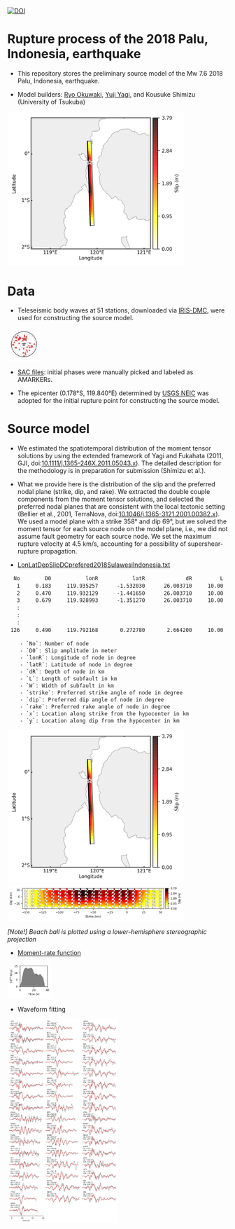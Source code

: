 [![DOI](https://zenodo.org/badge/153305275.svg)](https://zenodo.org/badge/latestdoi/153305275)

# Rupture process of the 2018 Palu, Indonesia, earthquake

- This repository stores the preliminary source model of the Mw 7.6 2018 Palu, Indonesia, earthquake.

- Model builders: [Ryo Okuwaki](https://rokuwaki.github.io), [Yuji Yagi](http://www.geol.tsukuba.ac.jp/~yagi-y/eng/index.html), and Kousuke Shimizu (University of Tsukuba)


<img src="./fig/181017122702_map.png" width="80%" />

# Data

- Teleseismic body waves at 51 stations, downloaded via [IRIS-DMC](http://ds.iris.edu/wilber3/find_event), were used for constructing the source model.

<img src="./fig/station.png" width="15%" />

- [SAC files](./sacfiles): initial phases were manually picked and labeled as AMARKERs.

- The epicenter (0.178°S, 119.840°E) determined by [USGS NEIC](https://earthquake.usgs.gov/earthquakes/eventpage/us1000h3p4/executive) was adopted for the initial rupture point for constructing the source model.


# Source model

- We estimated the spatiotemporal distribution of the moment tensor solutions by using the extended framework of Yagi and Fukahata (2011, GJI, doi:[10.1111/j.1365-246X.2011.05043.x](https://doi.org/10.1111/j.1365-246X.2011.05043.x)). The detailed description for the methodology is in preparation for submission (Shimizu et al.).

- What we provide here is the distribution of the slip and the preferred nodal plane (strike, dip, and rake). We extracted the double couple components from the moment tensor solutions, and selected the preferred nodal planes that are consistent with the local tectonic setting (Bellier et al., 2001, TerraNova, doi:[10.1046/j.1365-3121.2001.00382.x](https://doi.org/10.1046/j.1365-3121.2001.00382.x)). We used a model plane with a strike 358° and dip 69°, but we solved the moment tensor for each source node on the model plane, i.e., we did not assume fault geometry for each source node. We set the maximum rupture velocity at 4.5 km/s, accounting for a possibility of supershear-rupture propagation.

- [LonLatDepSlipDCprefered2018SulawesiIndonesia.txt](./model_181017122702/LonLatDepSlipDCprefered2018SulawesiIndonesia.txt)

```txt
  No        D0           lonR           latR             dR         L         W    strike       dip      rake         x         y
   1     0.183     119.935257      -1.532030      26.003710     10.00      5.00     8.622    80.163    44.902   -150.00    -15.00
   2     0.470     119.932129      -1.441650      26.003710     10.00      5.00     7.926    88.326    49.995   -140.00    -15.00
   3     0.679     119.928993      -1.351270      26.003710     10.00      5.00     3.994    81.466    26.286   -130.00    -15.00
   :
   :
   :
 126     0.490     119.792168       0.272780       2.664200     10.00      5.00     2.753    57.716    71.736     50.00     10.00
```

        - `No`: Number of node
        - `D0`: Slip amplitude in meter
        - `lonR`: Longitude of node in degree
        - `latR`: Latitude of node in degree
        - `dR`: Depth of node in km
        - `L`: Length of subfault in km
        - `W`: Width of subfault in km
        - `strike`: Preferred strike angle of node in degree
        - `dip`: Preferred dip angle of node in degree
        - `rake`: Preferred rake angle of node in degree
        - `x`: Location along strike from the hypocenter in km
        - `y`: Location along dip from the hypocenter in km

<img src="./fig/181017122702_map.png" width="80%" />
<img src="./fig/181017122702_xy.png" width="80%" />

*[Note!] Beach ball is plotted using a lower-hemisphere stereographic projection*


- [Moment-rate function](./model_181017122702/st_181017122702.dat)

<img src="./fig/st.png" width="20%" />


- Waveform fitting

<img src="./fig/fittings.png" width="50%" />
